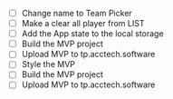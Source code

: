 - [ ] Change name to Team Picker
- [ ] Make a clear all player from LIST
- [ ] Add the App state to the local storage
- [ ] Build the MVP project
- [ ] Upload MVP to tp.acctech.software
- [ ] Style the MVP
- [ ] Build the MVP project
- [ ] Upload MVP to tp.acctech.software
